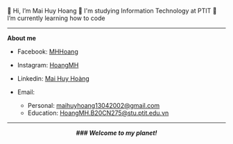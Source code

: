  👋 Hi, I’m Mai Huy Hoang
 🏫 I'm studying Information Technology at PTIT
 🌱 I’m currently learning how to code
<!-- - 📫 How to reach me: maihuyhoang13042002@gmail.com -->

***

**About me**

- Facebook: [MHHoang](https://www.facebook.com/HoangMH1304)

- Instagram: [HoangMH](https://www.instagram.com/mhhoang1304/)

- Linkedin: [Mai Huy Hoàng](https://www.linkedin.com/in/ho%C3%A0ng-mai-745b31146/)

- Email:
  + Personal: <maihuyhoang13042002@gmail.com>
  + Education: <HoangMH.B20CN275@stu.ptit.edu.vn>

---

<p align="center">
  <em><strong>### Welcome to my planet!</strong></em>
</p>


<!---
HoangMH1304/HoangMH1304 is a ✨ special ✨ repository because its `README.md` (this file) appears on your GitHub profile.
You can click the Preview link to take a look at your changes.
--->
